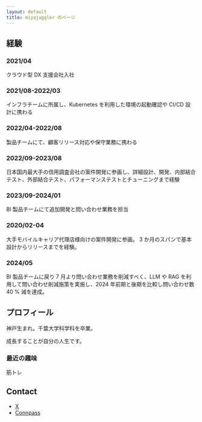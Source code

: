 ```yaml
---
layout: default
title: miyajuggler のページ
---
```


## 経験

### 2021/04

クラウド型 DX 支援会社入社

### 2021/08-2022/03

インフラチームに所属し、Kubernetes を利用した環境の起動確認や CI/CD 設計に携わる

### 2022/04-2022/08

製品チームにて、顧客リリース対応や保守業務に携わる

### 2022/09-2023/08

日本国内最大手の信用調査会社の案件開発に参画し、詳細設計、開発、内部結合テスト、外部結合テスト、パフォーマンステストとチューニングまで経験

### 2023/09-2024/01

BI 製品チームにて追加開発と問い合わせ業務を担当

### 2020/02-04

大手モバイルキャリア代理店様向けの案件開発に参画。
3 か月のスパンで基本設計からリリースまでを経験。

### 2024/05

BI 製品チームに戻り
7 月より問い合わせ業務を削減すべく、LLM や RAG を利用して問い合わせ削減施策を実施し、2024 年前期と後期を比較し問い合わせ数 40 % 減を達成。

## プロフィール

神戸生まれ。千葉大学科学科を卒業。

成長することが自分の人生です。

### 最近の趣味

筋トレ

<!-- ### 特技

#### ジャグリング

ジャグリングジャムセッション関東大会優勝
全国大会ボール部門 3 位

#### 音ゲー

DanceRush Stardom というゲームでペア部門世界一

他、ストリートダンス、ビートボックス、けん玉、大体の大道芸、写真、陸上競技、等多数 -->

## Contact

- [X](https://x.com/mmmiii41)
- [Connpass](https://connpass.com/user/miyajuggler/)
